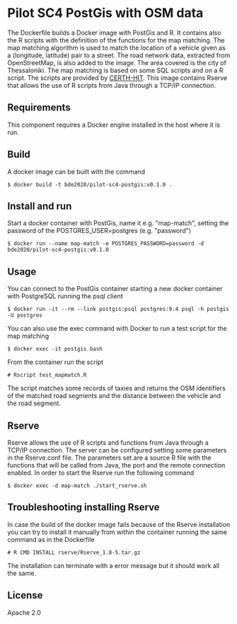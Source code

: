 Pilot SC4 PostGis with OSM data
=====================
The Dockerfile builds a Docker image with PostGis and R. It contains also the R scripts with the definition of the functions for the 
map matching. The map matching algorithm is used to match the location of a vehicle given as a (longitude, latitude) pair
 to a street. The road network data, extracted from OpenStreetMap, is also added to the image. The area covered is the 
city of Thessaloniki. The map matching is based on some SQL scripts and on a R script. The scripts are provided by 
[CERTH-HIT](http://www.imet.gr/). This image contains Rserve that allows the use of R scripts from Java through a TCP/IP connection.
 

## Requirements

This component requires a Docker engine installed in the host where it is run.

## Build
A docker image can be built with the command

    $ docker build -t bde2020/pilot-sc4-postgis:v0.1.0 .

## Install and run
Start a docker container with PostGis, name it e.g. "map-match", setting the password of the POSTGRES_USER=postgres (e.g. "password")

    $ docker run --name map-match -e POSTGRES_PASSWORD=password -d bde2020/pilot-sc4-postgis:v0.1.0

## Usage
You can connect to the PostGis container starting a new docker container with PostgreSQL running the psql client

    $ docker run -it --rm --link postgis:psql postgres:9.4 psql -h postgis -U postgres

You can also use the exec command with Docker to run a test script for the map matching

    $ docker exec -it postgis bash

From the container run the script

    # Rscript test_mapmatch.R

The script matches some records of taxies and returns the OSM identifiers of the matched 
road segments and the distance between the vehicle and the road segment.

## Rserve
Rserve allows the use of R scripts and functions from Java through a TCP/IP connection. The server can be configured
setting some parameters in the Rserve.conf file. The parameters set are a source R file with the functions that will be
called from Java, the port and the remote connection enabled. In order to start the Rserve run the following command 

    $ docker exec -d map-match ./start_rserve.sh


## Troubleshooting installing Rserve
In case the build of the docker image fails because of the Rserve installation you can try to install it manually from
within the container running the same command as in the Dockerfile 

    # R CMD INSTALL rserve/Rserve_1.8-5.tar.gz
 
The installation can terminate with a error message but it should work all the same.

## License
Apache 2.0
